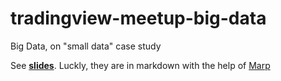 # tradingview-meetup-big-data
Big Data, on "small data" case study

See [**slides**](./big-data-slides.md). Luckly, they are in markdown with the help of [Marp](https://yhatt.github.io/marp/)
